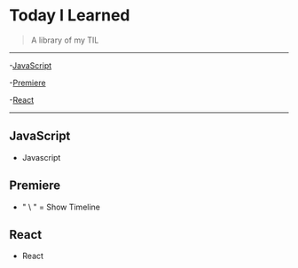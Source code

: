 # Today I Learned
> A library of my TIL

---




-[JavaScript](#JavaScript)

-[Premiere](#Premiere)

-[React](#React)







---


## JavaScript
* Javascript

## Premiere
- " \ " = Show Timeline

## React
* React

